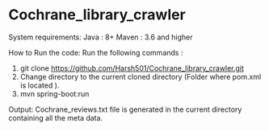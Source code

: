# Cochrane_library_crawler

System requirements:
Java : 8+
Maven : 3.6 and higher

How to Run the code:
Run the following commands : 
  1. git clone https://github.com/Harsh501/Cochrane_library_crawler.git
  2. Change directory to the current cloned directory (Folder where pom.xml is located ).
  3. mvn spring-boot:run
  
Output: 
Cochrane_reviews.txt file is generated in the current directory containing all the meta data.

